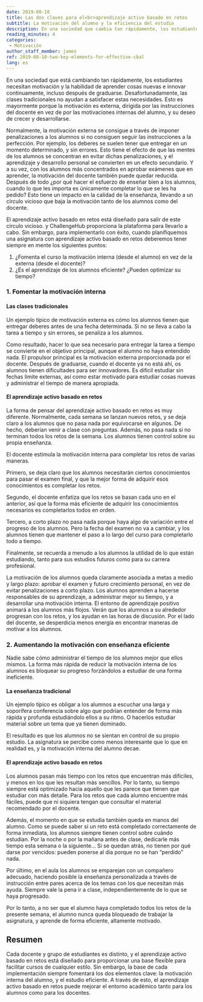 ```yaml
---
date: 2019-08-10
title: Las dos claves para el<br>aprendizaje activo basado en retos
subtitle: La motivación del alumno y la eficiencia del estudio
description: En una sociedad que cambia tan rápidamente, los estudiantes necesitan motivación y la habilidad de aprender cosas nuevas e innovar continuamente.
reading_minutes: 4
categories:
 - Motivación
author_staff_member: james
ref: 2019-08-10-two-key-elements-for-effective-cbal
lang: es
---
```

En una sociedad que está cambiando tan rápidamente, los estudiantes necesitan motivación y la habilidad de aprender cosas nuevas e innovar continuamente, incluso después de graduarse.
Desafortunadamente, las clases tradicionales no ayudan a satisfacer estas necesidades.
Esto es mayormente porque la motivación es externa, dirigida por las instrucciones del docente en vez de por las motivaciones internas del alumno, y su deseo de crecer y desarrollarse.

Normalmente, la motivación externa se consigue a través de imponer penalizaciones a los alumnos si no consiguen seguir las instrucciones a la perfección.
Por ejemplo, los deberes se suelen tener que entregar en un momento determinado, y sin errores.
Esto tiene el efecto de que las mentes de los alumnos se concentran en evitar dichas penalizaciones, y el aprendizaje y desarrollo personal se convierten en un efecto secundario.
Y a su vez, con los alumnos más concentrados en aprobar exámenes que en aprender, la motivación del docente también puede quedar reducida.
Después de todo ¿por qué hacer el esfuerzo de enseñar bien a los alumnos, cuando lo que les importa es únicamente completar lo que se les ha pedido?
Esto tiene un impacto en la calidad de la enseñanza, llevando a un círculo vicioso que baja la motivación tanto de los alumnos como del docente.

El aprendizaje activo basado en retos está diseñado para salir de este círculo vicioso. y ChallengeHub proporciona la plataforma para llevarlo a cabo.
Sin embargo, para implementarlo con éxito, cuando planifiquemos una asignatura con aprendizaje activo basado en retos deberemos tener siempre en mente los siguientes puntos:

1. ¿Fomenta el curso la motivación interna (desde el alumno) en vez de la externa (desde el docente)?
2. ¿Es el aprendizaje de los alumnos eficiente? ¿Pueden optimizar su tiempo?

### 1. Fomentar la motivación interna

#### Las clases tradicionales

Un ejemplo típico de motivación externa es cómo los alumnos tienen que entregar deberes antes de una fecha determinada.
Si no se lleva a cabo la tarea a tiempo y sin errores, se penaliza a los alumnos.

Como resultado, hacer lo que sea necesario para entregar la tarea a tiempo se convierte en el objetivo principal, aunque el alumno no haya entendido nada.
El propulsor principal es la motivación externa proporcionada por el docente.
Después de graduarse, cuando el docente ya no está ahí, os alumnos tienen dificultades para ser innovadores.
Es difícil estudiar sin fechas límite externas, así como estar motivado para estudiar cosas nuevas y administrar el tiempo de manera apropiada.

#### El aprendizaje activo basado en retos

La forma de pensar del aprendizaje activo basado en retos es muy diferente.
Normalmente, cada semana se lanzan nuevos retos, y se deja claro a los alumnos que no pasa nada por equivocarse en algunos.
De hecho, deberían venir a clase con preguntas.
Además, no pasa nada si no terminan todos los retos de la semana.
Los alumnos tienen control sobre su propia enseñanza.

El docente estimula la motivación interna para completar los retos de varias maneras.

Primero, se deja claro que los alumnos necesitarán ciertos conocimientos para pasar el examen final, y que la mejor forma de adquirir esos conocimientos es completar los retos.

Segundo, el docente enfatiza que los retos se basan cada uno en el anterior, así que la forma más eficiente de adquirir los conocimientos necesarios es completarlos todos en orden.

Tercero, a corto plazo no pasa nada porque haya algo de variación entre el progreso de los alumnos. Pero la fecha del examen no va a cambiar, y los alumnos tienen que mantener el paso a lo largo del curso para completarlo todo a tiempo.

Finalmente, se recuerda a menudo a los alumnos la utilidad de lo que están estudiando, tanto para sus estudios futuros como para su carrera profesional.

La motivación de los alumnos queda claramente asociada a metas a medio y largo plazo: aprobar el examen y futuro crecimiento personal, en vez de evitar penalizaciones a corto plazo.
Los alumnos aprenden a hacerse responsables de su aprendizaje, a administrar mejor su tiempo, y a desarrollar una motivación interna.
El entorno de aprendizaje positivo animará a los alumnos más flojos. Verán que los alumnos a su alrededor progresan con los retos, y los ayudan en las horas de discusión.
Por el lado del docente, se desperdicia menos energía en encontrar maneras de motivar a los alumnos.

### 2. Aumentando la motivación con enseñanza eficiente

Nadie sabe cómo administrar el tiempo de los alumnos mejor que ellos mismos.
La forma más rápida de reducir la motivación interna de los alumnos es bloquear su progreso forzándolos a estudiar de una forma ineficiente.

#### La enseñanza tradicional

Un ejemplo típico es obligar a los alumnos a escuchar una larga y soporífera conferencia sobre algo que podrían entender de forma más rápida y profunda estudiándolo ellos a su ritmo.
O hacerlos estudiar material sobre un tema que ya tienen dominado.

El resultado es que los alumnos no se sientan en control de su propio estudio.
La asignatura se percibe como menos interesante que lo que en realidad es, y la motivación interna del alumno decae.

#### El aprendizaje activo basado en retos

Los alumnos pasan más tiempo con los retos que encuentran más difíciles, y menos en los que les resultan más sencillos.
Por lo tanto, su tiempo siempre está optimizado hacia aquello que les parece que tienen que estudiar con más detalle.
Para los retos que cada alumno encuentre más fáciles, puede que ni siquiera tengan que consultar el material recomendado por el docente.

Además, el momento en que se estudia también queda en manos del alumno.
Como se puede saber si un reto está completado correctamente de forma inmediata, los alumnos siempre tienen control sobre cuándo estudian.
Por la noche o por la mañana antes de clase,
dedicarle más tiempo esta semana o la siguiente...
Si se quedan atrás, no tienen por qué darse por vencidos:
pueden ponerse al día porque no se han “perdido” nada.

Por último, en el aula los alumnos se emparejan con un compañero adecuado, haciendo posible la enseñanza personalizada a través de instrucción entre pares acerca de los temas con los que necesitan más ayuda.
Siempre vale la pena ir a clase, independientemente de lo que se haya progresado.

Por lo tanto, a no ser que el alumno haya completado todos los retos de la presente semana, el alumno nunca queda bloqueado de trabajar la asignatura, y aprende de forma eficiente, altamente motivado.

## Resumen

Cada docente y grupo de estudiantes es distinto, y el aprendizaje activo basado en retos está diseñado para proporcionar una base flexible para facilitar cursos de cualquier estilo.
Sin embargo, la base de cada implementación siempre fomentará los dos elementos clave:
la motivación interna del alumno, y el estudio eficiente.
A través de esto, el aprendizaje activo basado en retos puede mejorar el entorno académico tanto para los alumnos como para los docentes.
